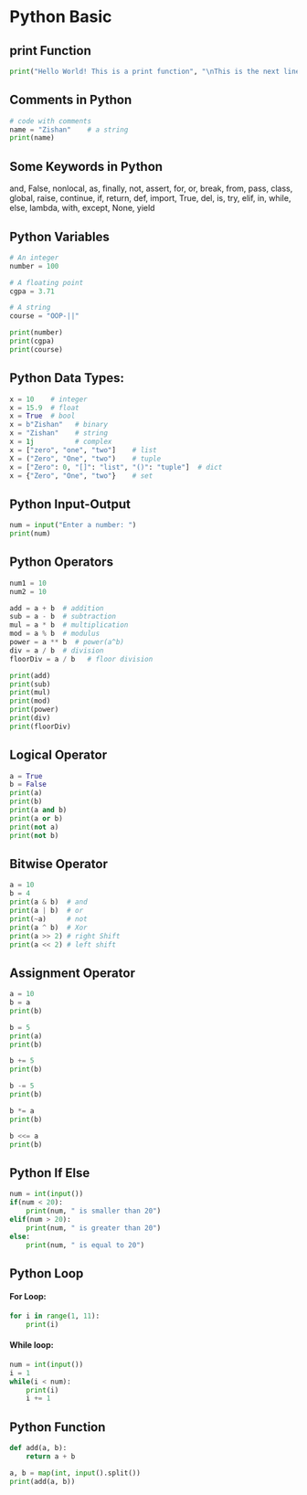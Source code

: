 # Python Basic

## print Function
```py
print("Hello World! This is a print function", "\nThis is the next line.")
```

## Comments in Python
```py
# code with comments
name = "Zishan"    # a string
print(name)
```

## Some Keywords in Python 
and, False, nonlocal, as, finally, not, assert, for, or, break, from, pass, class, global, raise, continue, if, return, def, import, True, del, is, try, elif, in, while, else, lambda, with, except, None, yield


## Python Variables
```py
# An integer
number = 100

# A floating point
cgpa = 3.71

# A string
course = "OOP-||"

print(number)
print(cgpa)
print(course)
```


## Python Data Types:
```py
x = 10    # integer
x = 15.9  # float
x = True  # bool
x = b"Zishan"   # binary
x = "Zishan"    # string
x = 1j          # complex
x = ["zero", "one", "two"]    # list
X = ("Zero", "One", "two")    # tuple
x = ["Zero": 0, "[]": "list", "()": "tuple"]  # dict
x = {"Zero", "One", "two"}    # set

```


## Python Input-Output
```py
num = input("Enter a number: ")
print(num)
```


## Python Operators
```py
num1 = 10
num2 = 10

add = a + b  # addition
sub = a - b  # subtraction
mul = a * b  # multiplication
mod = a % b  # modulus
power = a ** b  # power(a^b)
div = a / b  # division
floorDiv = a / b   # floor division

print(add)
print(sub)
print(mul)
print(mod)
print(power)
print(div)
print(floorDiv)
```


## Logical Operator
```py
a = True
b = False
print(a)
print(b)
print(a and b)
print(a or b)
print(not a)
print(not b)
```



## Bitwise Operator
```py
a = 10
b = 4
print(a & b)  # and
print(a | b)  # or
print(~a)     # not
print(a ^ b)  # Xor
print(a >> 2) # right Shift
print(a << 2) # left shift
```


## Assignment Operator
```py
a = 10
b = a
print(b)

b = 5
print(a)
print(b)

b += 5
print(b)

b -= 5
print(b)

b *= a
print(b)

b <<= a
print(b)
```


## Python If Else
```py
num = int(input())
if(num < 20):
    print(num, " is smaller than 20")
elif(num > 20):
    print(num, " is greater than 20")
else:
    print(num, " is equal to 20")
```


## Python Loop

#### For Loop:
```py
for i in range(1, 11):
    print(i)
```


#### While loop:
```py
num = int(input())
i = 1
while(i < num):
    print(i)
    i += 1
```


## Python Function
```py
def add(a, b):
    return a + b

a, b = map(int, input().split())
print(add(a, b))
```